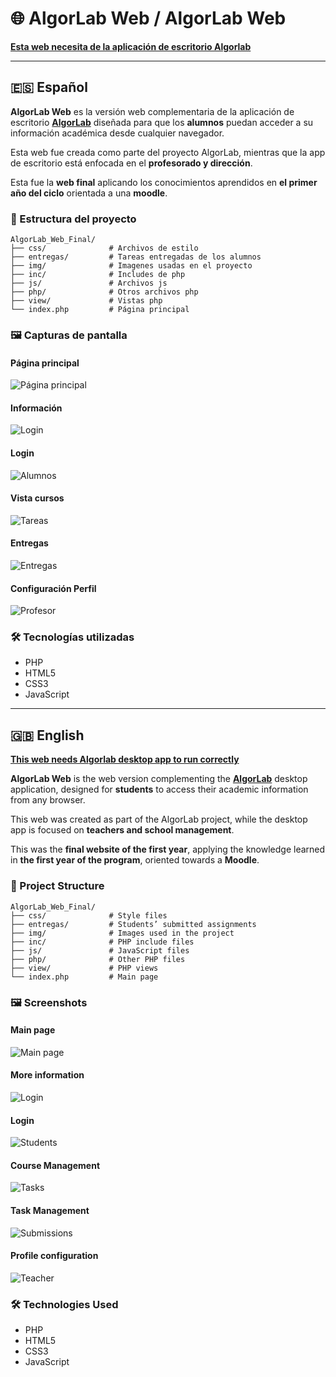 # 🌐 AlgorLab Web / AlgorLab Web

[**Esta web necesita de la aplicación de escritorio Algorlab**](https://github.com/abenper/AlgorLab-App-Final)

---

## 🇪🇸 Español

**AlgorLab Web** es la versión web complementaria de la aplicación de escritorio [**AlgorLab**](https://github.com/abenper/AlgorLab-App-Final) diseñada para que los **alumnos** puedan acceder a su información académica desde cualquier navegador.  

Esta web fue creada como parte del proyecto AlgorLab, mientras que la app de escritorio está enfocada en el **profesorado y dirección**.

Esta fue la **web final** aplicando los conocimientos aprendidos en **el primer año del ciclo** orientada a una **moodle**.


### 📁 Estructura del proyecto

```
AlgorLab_Web_Final/
├── css/              # Archivos de estilo
├── entregas/         # Tareas entregadas de los alumnos
├── img/              # Imagenes usadas en el proyecto
├── inc/              # Includes de php
├── js/               # Archivos js
├── php/              # Otros archivos php
├── view/             # Vistas php
└── index.php         # Página principal
```

### 🖼️ Capturas de pantalla

#### Página principal
![Página principal](images/1.png)

#### Información
![Login](images/2.png)

#### Login
![Alumnos](images/3.png)

#### Vista cursos
![Tareas](images/4.png)

#### Entregas
![Entregas](images/5.png)

#### Configuración Perfil
![Profesor](images/6.png)

### 🛠️ Tecnologías utilizadas

- PHP  
- HTML5  
- CSS3  
- JavaScript

---

## 🇬🇧 English

[**This web needs Algorlab desktop app to run correctly**](https://github.com/abenper/AlgorLab-App-Final)

**AlgorLab Web** is the web version complementing the [**AlgorLab**](https://github.com/abenper/AlgorLab-App-Final) desktop application, designed for **students** to access their academic information from any browser.  

This web was created as part of the AlgorLab project, while the desktop app is focused on **teachers and school management**.

This was the **final website of the first year**, applying the knowledge learned in **the first year of the program**, oriented towards a **Moodle**.

### 📁 Project Structure

```
AlgorLab_Web_Final/
├── css/              # Style files
├── entregas/         # Students’ submitted assignments
├── img/              # Images used in the project
├── inc/              # PHP include files
├── js/               # JavaScript files
├── php/              # Other PHP files
├── view/             # PHP views
└── index.php         # Main page
```

### 🖼️ Screenshots

#### Main page
![Main page](images/1.png)

#### More information
![Login](images/2.png)

#### Login
![Students](images/3.png)

#### Course Management
![Tasks](images/4.png)

#### Task Management
![Submissions](images/5.png)

#### Profile configuration
![Teacher](images/6.png)

### 🛠️ Technologies Used

- PHP  
- HTML5  
- CSS3  
- JavaScript
